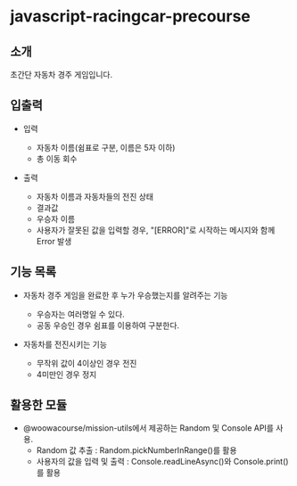 # javascript-racingcar-precourse

## 소개

초간단 자동차 경주 게임입니다.

## 입출력

- 입력

  - 자동차 이름(쉼표로 구분, 이름은 5자 이하)
  - 총 이동 회수

- 출력

  - 자동차 이름과 자동차들의 전진 상태
  - 결과값
  - 우승자 이름
  - 사용자가 잘못된 값을 입력할 경우, "[ERROR]"로 시작하는 메시지와 함께 Error 발생

## 기능 목록

- 자동차 경주 게임을 완료한 후 누가 우승했는지를 알려주는 기능

  - 우승자는 여러명일 수 있다.
  - 공동 우승인 경우 쉼표를 이용하여 구분한다.

- 자동차를 전진시키는 기능
  - 무작위 값이 4이상인 경우 전진
  - 4미만인 경우 정지

## 활용한 모듈

- @woowacourse/mission-utils에서 제공하는 Random 및 Console API를 사용.
  - Random 값 추출 : Random.pickNumberInRange()를 활용
  - 사용자의 값을 입력 및 출력 : Console.readLineAsync()와 Console.print()를 활용
